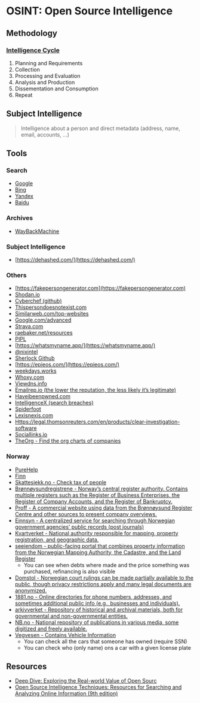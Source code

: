 # OSINT: Open Source Intelligence

## Methodology

### [Intelligence Cycle](https://en.wikipedia.org/wiki/Intelligence_cycle)

1. Planning and Requirements
2. Collection
3. Processing and Evaluation
4. Analysis and Production
5. Dissementation and Consumption
6. Repeat

## Subject Intelligence

> Intelligence about a person and direct metadata (address, name, email, accounts, ...)

## Tools

### Search

* [Google](www.google.com)
* [Bing](www.bing.com)
* [Yandex](www.yandex.ru)
* [Baidu](https://www.baidu.com/)

### Archives

* [WayBackMachine](https://web.archive.org/)

### Subject Intelligence

* [https://dehashed.com/](https://dehashed.com/)

### Others

* [https://fakepersongenerator.com](https://fakepersongenerator.com)
* [Shodan.io](https://www.shodan.io/)
* [Cyberchef (github)](https://github.com/gchq/CyberChef)
* [Thispersondoesnotexist.com](https://thispersondoesnotexist.com/)
* [Similarweb.com/top-websites](https://www.similarweb.com/top-websites/)
* [Google.com/advanced](https://www.google.com/advanced_search)
* [Strava.com](https://www.strava.com/)
* [raebaker.net/resources](https://www.raebaker.net/resources)
* [PIPL](https://pipl.com/)
* [https://whatsmyname.app/](https://whatsmyname.app/)
* [@nixintel](https://x.com/nixintel?lang=en)
* [Sherlock Github](https://github.com/sherlock-project/sherlock)
* [https://epieos.com/](https://epieos.com/)
* [weekdays.works](https://www.weekday.works/people/ian-segers-segersian)
* [Whoxy.com](https://www.whoxy.com/)
* [Viewdns.info](https://viewdns.info/)
* [Emailrep.io (the lower the reputation, the less likely it’s legitimate)](https://emailrep.io/)
* [Haveibeenpwned.com](https://haveibeenpwned.com/)
* [IntelligenceX (search breaches)](https://intelx.io/tools)
* [Spiderfoot](https://github.com/smicallef/spiderfoot)
* [Lexisnexis.com](https://risk.lexisnexis.com/)
* [Https://legal.thomsonreuters.com/en/products/clear-investigation-software](https://legal.thomsonreuters.com/en/products/clear)
* [Sociallinks.io](https://sociallinks.io/)
* [TheOrg - Find the org charts of companies](https://theorg.com/org/neptune-software)

### Norway

* [PureHelp](https://www.purehelp.no)
* [Finn](https://finn.no)
* [Skattesjekk.no - Check tax of people](https://www.skattesjekk.no/)
* [Brønnøysundregistrene - Norway’s central register authority. Contains multiple registers such as the Register of Business Enterprises, the Register of Company Accounts, and the Register of Bankruptcy.](https://www.brreg.no/)
* [Proff - A commercial website using data from the Brønnøysund Register Centre and other sources to present company overviews.](https://www.proff.no/)
* [Einnsyn - A centralized service for searching through Norwegian government agencies’ public records (post journals)](https://einnsyn.no/)
* [Kvartverket - National authority responsible for mapping, property registration, and geographic data.](https://www.kartverket.no/)
* [seeiendom - public-facing portal that combines property information from the Norwegian Mapping Authority, the Cadastre, and the Land Register](https://seeiendom.kartverket.no/)
  * You can see when debts where made and the price something was purchased, refinancing is also visible
* [Domstol - Norwegian court rulings can be made partially available to the public, though privacy restrictions apply and many legal documents are anonymized.](https://www.domstol.no/)
* [1881.no -  Online directories for phone numbers, addresses, and sometimes additional public info (e.g., businesses and individuals).](https://www.1881.no/)
* [arkivverket - Repository of historical and archival materials, both for governmental and non-governmental entities.](https://www.arkivverket.no/)
* [NB.no - National repository of publications in various media, some digitized and freely available.](https://www.nb.no/)
* [Vegvesen - Contains Vehicle Information](https://www.vegvesen.no/)
  * You can check all the cars that someone has owned (require SSN)
  * You can check who (only name) ons a car with a given license plate

## Resources

* [Deep Dive: Exploring the Real-world Value of Open Sourc](https://www.amazon.com/Deep-Dive-Exploring-Real-world-Intelligence/dp/1119933242)
* [Open Source Intelligence Techniques: Resources for Searching and Analyzing Online Information (9th edition)](https://www.amazon.com/Open-Source-Intelligence-Techniques-Information/dp/B09PHL6Q4G/)
